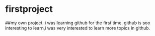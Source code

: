 # firstproject
##my own project. 
i was learning github for the first time.
github is soo interesting to learn,i was very interested to learn more topics in github.

